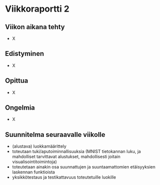 # Viikkoraportti 2

## Viikon aikana tehty
- X

## Edistyminen
- X

## Opittua
- X

## Ongelmia
- X

## Suunnitelma seuraavalle viikolle
- (alustava) luokkamäärittely
- toteutaan tuki/aputoiminnallisuuksia (MNIST tietokannan luku, ja mahdolliset tarvittavat alustukset, mahdollisesti joitain visualisointitoimintoja)
- toteutetaan ainakin osa suunnattujen ja suuntaamattomien etäisyyksien laskennan funktioista
- yksikkötestaus ja testikattavuus toteutetuille luokille



